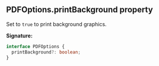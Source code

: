 ## PDFOptions.printBackground property

Set to `true` to print background graphics.

**Signature:**

```typescript
interface PDFOptions {
  printBackground?: boolean;
}
```
